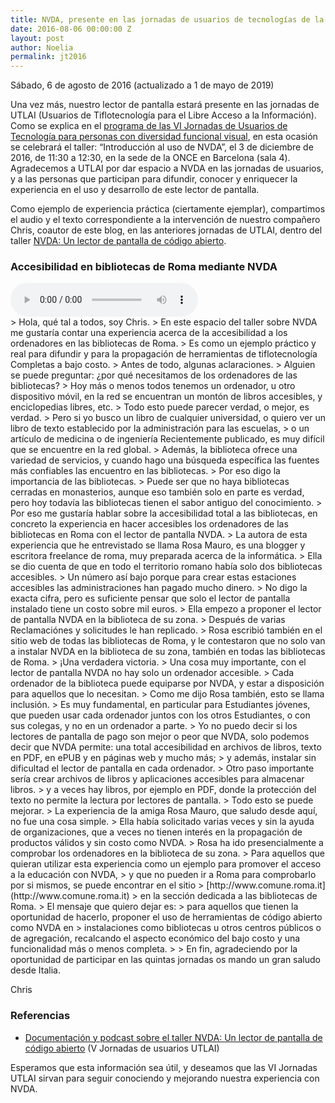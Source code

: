 ```yaml
---
title: NVDA, presente en las jornadas de usuarios de tecnologías de la información UTLAI
date: 2016-08-06 00:00:00 Z
layout: post
author: Noelia
permalink: jt2016
---
```


<footer>Sábado, 6 de agosto de 2016 (actualizado a 1 de mayo de 2019)</footer>

Una vez más, nuestro lector de pantalla estará presente en las jornadas de UTLAI (Usuarios de Tiflotecnología para el Libre Acceso a la Información).
Como se explica en el [programa de las VI Jornadas de Usuarios de Tecnología para personas con diversidad funcional visual](http://www.utlai.org/programa-de-las-vi-jornadas-de-usuarios-de-tecnologia-para-personas-con-diversidad-funcional-visual/), en esta ocasión se celebrará el taller: “Introducción al uso de NVDA”, el 3 de diciembre de 2016, de 11:30 a 12:30, en la sede de la ONCE en Barcelona (sala 4).
Agradecemos a UTLAI por dar espacio a NVDA en las jornadas de usuarios, y a las personas que participan para difundir, conocer y enriquecer la experiencia en el uso y desarrollo de este lector de pantalla.

Como ejemplo de experiencia práctica (ciertamente ejemplar), compartimos el audio y el texto correspondiente a la intervención de nuestro compañero Chris, coautor de este blog, en las anteriores jornadas de UTLAI, dentro del taller [NVDA: Un lector de pantalla de código abierto](http://www.utlai.org/nvda-un-lector-de-pantallas-de-codigo-abierto/).

### Accesibilidad en bibliotecas de Roma mediante NVDA ###

<div id="audioContainer">
<audio id="chris" controls src="http://www.utlai.org/wp-content/uploads/2014/12/15_nvda.mp3#t=00:15:52,00:21:23">
Tu navegador no admite la reproducción de este podcast.
</audio>
</div>
> Hola, qué tal a todos, soy Chris.
> En este espacio del taller sobre NVDA me gustaría contar una experiencia acerca de la accesibilidad a los ordenadores en las bibliotecas de Roma.
> Es como un ejemplo práctico y real para difundir y para la propagación de herramientas de tiflotecnología Completas a bajo costo.
> Antes de todo, algunas aclaraciones.
> Alguien se puede preguntar: ¿por qué necesitamos de los ordenadores de las bibliotecas? 
> Hoy más o menos todos tenemos un ordenador, u otro dispositivo móvil, en la red se encuentran un montón de libros accesibles, y enciclopedias libres, etc.
> Todo esto puede parecer verdad, o mejor, es verdad. 
> Pero si yo busco un libro de cualquier universidad, o quiero ver un libro de texto establecido por la administración para las escuelas,
> o un artículo de medicina o de ingeniería Recientemente publicado, es muy difícil que se encuentre en la red global.
> Además, la biblioteca ofrece una variedad de servicios, y cuando hago una búsqueda específica las fuentes más confiables las encuentro en las bibliotecas.
> Por eso digo la importancia de las bibliotecas.
> Puede ser que no haya bibliotecas cerradas en monasterios, aunque eso también solo en parte es verdad, pero hoy todavía las bibliotecas tienen el sabor antiguo del conocimiento.
> Por eso me gustaría hablar sobre la accesibilidad total a las bibliotecas, en concreto la experiencia en hacer accesibles los ordenadores de las bibliotecas en Roma con el lector de pantalla NVDA.
> La autora de esta experiencia que he entrevistado se llama Rosa Mauro, es una blogger y escritora freelance de roma, muy preparada acerca de la informática.
> Ella se dio cuenta de que en todo el territorio romano había solo dos bibliotecas accesibles.
> Un número así bajo porque para crear estas estaciones accesibles las administraciones han pagado mucho dinero.
> No digo la exacta cifra, pero es suficiente pensar que solo el lector de pantalla instalado tiene un costo sobre mil euros.
> Ella empezo a proponer el lector de pantalla NVDA en la biblioteca de su zona.
> Después de varias Reclamaciónes y solicitudes le han replicado.
> Rosa escribió también en el sitio web de todas las bibliotecas de Roma, y le contestaron que no solo van a instalar NVDA en la biblioteca de su zona, también en todas las bibliotecas de Roma.
> ¡Una verdadera victoria.
> Una cosa muy importante, con el lector de pantalla NVDA no hay solo un ordenador accesible.
> Cada ordenador de la biblioteca puede equiparse por NVDA, y estar a disposición para aquellos que lo necesitan.
> Como me dijo Rosa también, esto se llama inclusión.
> Es muy fundamental, en particular para Estudiantes jóvenes, que pueden usar cada ordenador juntos con los otros Estudiantes, o con sus colegas, y no en un ordenador a parte.
> Yo no puedo decir si los lectores de pantalla de pago son mejor o peor que NVDA, solo podemos decir que NVDA permite: una total accesibilidad en archivos de libros, texto en PDF, en ePUB y en páginas web y mucho más;
> y además, instalar sin dificultad el lector de pantalla en cada ordenador.
> Otro paso importante sería crear archivos de libros y aplicaciones accesibles para almacenar libros. 
> y a veces hay libros, por ejemplo en PDF, donde la protección del texto no permite la lectura por lectores de pantalla.
> Todo esto se puede mejorar.
> La experiencia de la amiga Rosa Mauro, que saludo desde aquí, no fue una cosa simple.
> Ella había solicitado varias veces y sin la ayuda de organizaciones, que a veces no tienen interés en la propagación de productos válidos y sin costo como NVDA.
> Rosa ha ido presencialmente a comprobar los ordenadores en la biblioteca de su zona.
> Para aquellos que quieran utilizar esta experiencia como un ejemplo para promover el acceso a la educación con NVDA,
> y que no pueden ir a Roma para comprobarlo por si mismos, se puede encontrar en el sitio 
> [http://www.comune.roma.it](http://www.comune.roma.it)
> en la sección dedicada a las bibliotecas de Roma.
> El mensaje que quiero dejar es:
> para aquellos que tienen la oportunidad de hacerlo, proponer el uso de herramientas de código abierto como NVDA en 
> instalaciones como bibliotecas u otros centros públicos o de agregación, recalcando el aspecto económico del bajo costo y una funcionalidad más o menos completa.
>
> En fin, agradeciendo por la oportunidad de participar en las quintas jornadas os mando un gran saludo desde Italia.

Chris

### Referencias ###
* [Documentación y podcast sobre el taller NVDA: Un lector de pantalla de código abierto](http://www.utlai.org/tifloclub-utlai-podcast-especial-no-6-v-jornadas-a-coruna-2014/) (V Jornadas de usuarios UTLAI)

Esperamos que esta información sea útil, y deseamos que las VI Jornadas UTLAI sirvan para seguir conociendo y mejorando nuestra experiencia con NVDA. 

<script src="../../scripts/chris.js"></script>